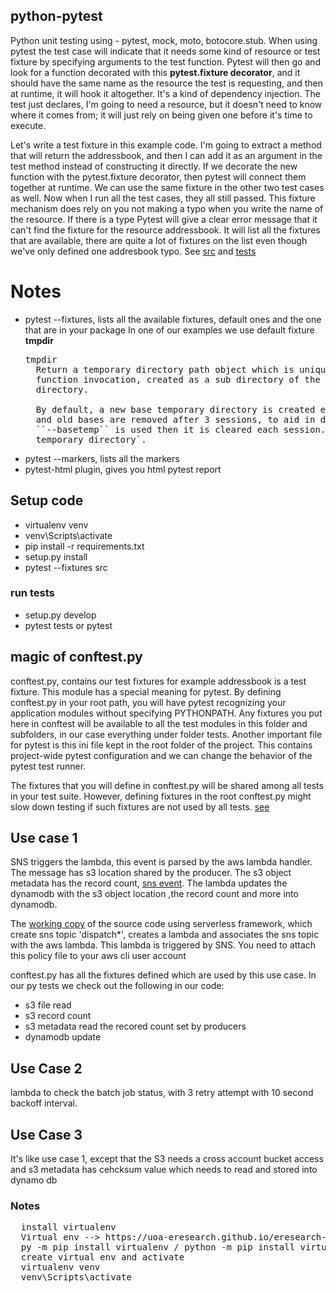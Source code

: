 python-pytest
---------------------------------------------------------------
Python unit testing using - pytest, mock, moto, botocore.stub. 
When using pytest the test case will indicate that it needs some kind of resource or test fixture
by specifying arguments to the test function. Pytest will then go and look for a function decorated
with this **pytest.fixture decorator**, and it should have the same name as the resource the test is
requesting, and then at runtime, it will hook it altogether. It's a kind of dependency injection. The test 
just declares, I'm going to need a resource, but it doesn't need to know where it comes from; it will just
rely on being given one before it's time to execute.

Let's write a test fixture in this example code. I'm going to extract a method that will return the 
addressbook, and then I can add it as an argument in the test method instead of constructing it directly.
If we decorate the new function with the pytest.fixture decorator, then pytest will connect them together 
at runtime. We can use the same fixture in the other two test cases as well. Now when I run all the
test cases, they all still passed. This fixture mechanism does rely on you not making a typo when you 
write the name of the resource. If there is a type Pytest will give a clear error message that it can't
find the fixture for the resource addressbook. It will list all the fixtures that are available, there are
quite a lot of fixtures on the list even though we've only defined one addresbook typo. See [src](\src) 
and [tests](\tests)

# Notes
- pytest --fixtures, lists all the available fixtures, default ones and the one that are in your package
  In one of our examples we use default fixture **tmpdir**
  <pre>
  tmpdir
    Return a temporary directory path object which is unique to each test
    function invocation, created as a sub directory of the base temporary
    directory.

    By default, a new base temporary directory is created each test session,
    and old bases are removed after 3 sessions, to aid in debugging. If
    ``--basetemp`` is used then it is cleared each session. See :ref:`base
    temporary directory`.
  </pre>
- pytest --markers, lists all the markers
- pytest-html plugin, gives you html pytest report

## Setup code
- virtualenv venv
- venv\Scripts\activate
- pip install -r requirements.txt  
- setup.py install
- pytest --fixtures src
### run tests
- setup.py develop
- pytest tests or pytest 


## magic of conftest.py
conftest.py, contains our test fixtures for example addressbook is a test fixture. This module has a special
meaning for pytest. By defining conftest.py in your root path, you will have pytest recognizing your 
application modules without specifying PYTHONPATH. Any fixtures you put here in conftest will be available
to all the test modules in this folder and subfolders, in our case everything under folder tests. Another 
important file for pytest is this ini file kept in the root folder of the project. This contains project-wide
pytest configuration and we can change the behavior of the pytest test runner.
 
The fixtures that you will define in conftest.py will be shared among all tests in your test suite. However,
defining fixtures in the root conftest.py might slow down testing if such fixtures are not used by all tests.
[see](https://stackoverflow.com/questions/34466027/in-pytest-what-is-the-use-of-conftest-py-files)

## Use case 1
SNS triggers the lambda, this event is parsed by the aws lambda handler.
The message has s3 location shared by the producer. The s3 object metadata has the record count,
[sns event](src/aws/lambda_events_data/sns_lambda.json). The lambda updates the dynamodb with the s3 object location
,the record count and more into  dynamodb.

The [working copy](src/aws/README.md) of the source code using serverless framework, which create sns topic 'dispatch*', creates a 
lambda and associates the sns topic with the aws lambda. This lambda is triggered by SNS. You need to attach this 
policy file to your aws cli user account

conftest.py has all the fixtures defined which are used by this use case.
In our py tests we check out the following in our code:
- s3 file read
- s3 record count
- s3 metadata read the recored count set by producers
- dynamodb update

## Use Case 2
lambda to check the batch job status, with 3 retry attempt with 10 second backoff interval.


## Use Case 3
It's like use case 1, except that the S3 needs a cross account bucket access and s3 metadata has cehcksum value which needs to read and stored into dynamo db


### Notes
<pre>
  install virtualenv
  Virtual env --> https://uoa-eresearch.github.io/eresearch-cookbook/recipe/2014/11/26/python-virtual-env/
  py -m pip install virtualenv / python -m pip install virtualenv
  create virtual env and activate
  virtualenv venv
  venv\Scripts\activate
</pre>

